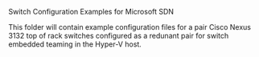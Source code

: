 Switch Configuration Examples for Microsoft SDN

This folder will contain example configuration files for a pair Cisco Nexus 
3132 top of rack switches configured as a redunant pair for switch embedded 
teaming in the Hyper-V host.